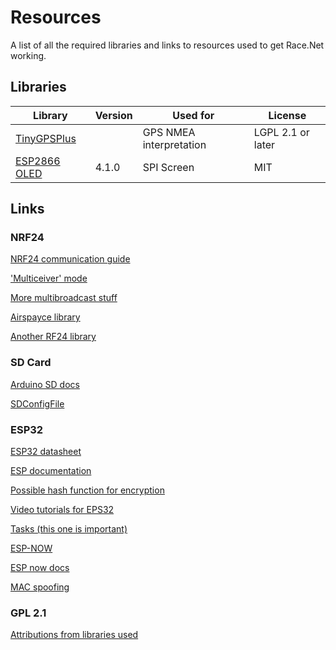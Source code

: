 # Resources
A list of all the required libraries and links to resources used to get Race.Net working.

## Libraries

| Library | Version | Used for | License |
| --- | --- | --- | --- |
| [TinyGPSPlus](https://github.com/mikalhart/TinyGPSPlus) |  | GPS NMEA interpretation | LGPL 2.1 or later |
| [ESP2866 OLED](https://github.com/ThingPulse/esp8266-oled-ssd1306) | 4.1.0 | SPI Screen | MIT |


## Links
### NRF24 
[NRF24 communication guide](https://medium.com/@benjamindavidfraser/arduino-nrf24l01-communications-947e1acb33fb)

['Multiceiver' mode](https://electronics.stackexchange.com/questions/102715/broadcast-in-nrf24l01)

[More multibroadcast stuff](https://forum.arduino.cc/index.php?topic=261258.0)

[Airspayce library](http://airspayce.com/mikem/arduino/NRF24/)

[Another RF24 library](https://github.com/nRF24/RF24)

### SD Card
[Arduino SD docs](https://www.arduino.cc/en/reference/SD)

[SDConfigFile](https://github.com/bneedhamia/sdconfigfile)

### ESP32
[ESP32 datasheet](https://www.espressif.com/sites/default/files/documentation/esp32-wroom-32_datasheet_en.pdf)

[ESP documentation](https://docs.espressif.com/projects/esp-idf/en/latest/esp32/index.html)

[Possible hash function for encryption](https://github.com/esp8266/Arduino/blob/master/libraries/Hash/src/Hash.h)

[Video tutorials for EPS32](https://www.youtube.com/watch?v=lIxs7WG1j-U&list=PLfPtpZzK2Z_QO8snrdnRTTNtQvLw35Zfc)

[Tasks (this one is important)](https://randomnerdtutorials.com/esp32-dual-core-arduino-ide/) 

[ESP-NOW](https://randomnerdtutorials.com/esp-now-esp32-arduino-ide/)

[ESP now docs](https://docs.espressif.com/projects/esp-idf/en/latest/esp32/api-reference/network/esp_now.html)

[MAC spoofing](https://randomnerdtutorials.com/get-change-esp32-esp8266-mac-address-arduino/)

### GPL 2.1
[Attributions from libraries used](https://opensource.stackexchange.com/questions/6622/lgpl-2-1-attributions-required)
